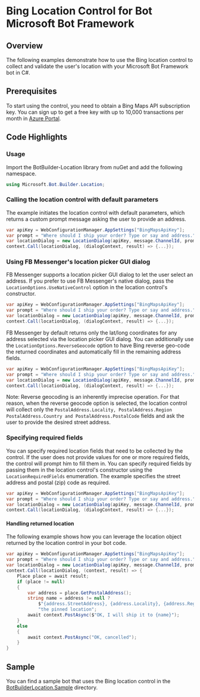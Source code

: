 # Bing Location Control for Bot Microsoft Bot Framework

## Overview
The following examples demonstrate how to use the Bing location control to collect and validate the user's location with your Microsoft Bot Framework bot in C#. 

## Prerequisites
To start using the control, you need to obtain a Bing Maps API subscription key. You can sign up to get a free key with up to 10,000 transactions per month in [Azure Portal](https://azure.microsoft.com/en-us/marketplace/partners/bingmaps/mapapis/).

## Code Highlights

### Usage
Import the BotBuilder-Location library from nuGet and add the following namespace. 

````C#
using Microsoft.Bot.Builder.Location;
````

### Calling the location control with default parameters
The example initiates the location control with default parameters, which returns a custom prompt message asking the user to provide an address. 

````C#
var apiKey = WebConfigurationManager.AppSettings["BingMapsApiKey"];
var prompt = "Where should I ship your order? Type or say and address.";
var locationDialog = new LocationDialog(apiKey, message.ChannelId, prompt);
context.Call(locationDialog, (dialogContext, result) => {...});
````

### Using FB Messenger's location picker GUI dialog 
FB Messenger supports a location picker GUI dialog to let the user select an address. If you prefer to use FB Messenger's native dialog,  pass the `LocationOptions.UseNativeControl` option in the location control's constructor.  

````C#
var apiKey = WebConfigurationManager.AppSettings["BingMapsApiKey"];
var prompt = "Where should I ship your order? Type or say and address.";
var locationDialog = new LocationDialog(apiKey, message.ChannelId, prompt, LocationOptions.UseNativeControl);
context.Call(locationDialog, (dialogContext, result) => {...});
````

FB Messenger by default returns only the lat/long coordinates for any address selected via the location picker GUI dialog. You can additionally use the `LocationOptions.ReverseGeocode` option to have Bing reverse geo-code the returned coordinates and automatically fill in the remaining address fields. 

````C#
var apiKey = WebConfigurationManager.AppSettings["BingMapsApiKey"];
var prompt = "Where should I ship your order? Type or say and address.";
var locationDialog = new LocationDialog(apiKey, message.ChannelId, prompt, LocationOptions.UseNativeControl | LocationOptions.ReverseGeocode);
context.Call(locationDialog, (dialogContext, result) => {...});
````

Note: Reverse geocoding is an inherently imprecise operation. For that reason, when the reverse geocode option is selected, the location control will collect only the `PostalAddress.Locality, PostalAddress.Region PostalAddress.Country and PostalAddress.PostalCode` fields and ask the user to provide the desired street address. 

### Specifying required fields 
You can specify required location fields that need to be collected by the control. If the user does not provide values for one or more required fields, the control will prompt him to fill them in. You can specify required fields by passing them in the location control's constructor using the `LocationRequiredFields` enumeration. The example specifies the street address and postal (zip) code as required. 

````C#
var apiKey = WebConfigurationManager.AppSettings["BingMapsApiKey"];
var prompt = "Where should I ship your order? Type or say and address.";
var locationDialog = new LocationDialog(apiKey, message.ChannelId, prompt, LocationOptions.None, LocationRequiredFields.StreetAddress | LocationRequiredFields.PostalCode);
context.Call(locationDialog, (dialogContext, result) => {...});
````

#### Handling returned location
The following example shows how you can leverage the location object returned by the location control in your bot code. 

````C#
var apiKey = WebConfigurationManager.AppSettings["BingMapsApiKey"];
var prompt = "Where should I ship your order? Type or say and address.";
var locationDialog = new LocationDialog(apiKey, message.ChannelId, prompt, LocationOptions.None, LocationRequiredFields.StreetAddress | LocationRequiredFields.PostalCode);
context.Call(locationDialog, (context, result) => {
    Place place = await result;
    if (place != null)
    {
        var address = place.GetPostalAddress();
        string name = address != null ?
            $"{address.StreetAddress}, {address.Locality}, {address.Region}, {address.Country} ({address.PostalCode})" :
            "the pinned location";
        await context.PostAsync($"OK, I will ship it to {name}");
    }
    else
    {
        await context.PostAsync("OK, cancelled");
    }
}
````

## Sample
You can find a sample bot that uses the Bing location control in the [BotBuilderLocation.Sample](BotBuilderLocation.Sample) directory. 
